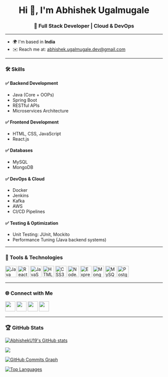 <h1 align="center">Hi 👋, I'm Abhishek Ugalmugale</h1>
<h3 align="center">🚀 Full Stack Developer | Cloud & DevOps </h3>

---

- 🌍 I'm based in **India**  
- ✉️ Reach me at: [abhishek.ugalmugale.dev@gmail.com](mailto:abhishek.ugalmugale.dev@gmail.com)

---

### 🛠 Skills

#### ✅ Backend Development
- Java (Core + OOPs)
- Spring Boot
- RESTful APIs
- Microservices Architecture

#### ✅ Frontend Development
- HTML, CSS, JavaScript
- React.js

#### ✅ Databases
- MySQL
- MongoDB

#### ✅ DevOps & Cloud
- Docker
- Jenkins
- Kafka
- AWS
- CI/CD Pipelines

#### ✅ Testing & Optimization
- Unit Testing: JUnit, Mockito
- Performance Tuning (Java backend systems)

---

### 🚀 Tools & Technologies

<p align="left">
  <a href="https://www.java.com"><img src="https://raw.githubusercontent.com/danielcranney/readme-generator/main/public/icons/skills/java-colored.svg" width="36" height="36" alt="Java" /></a>
  <a href="https://reactjs.org/"><img src="https://raw.githubusercontent.com/danielcranney/readme-generator/main/public/icons/skills/react-colored.svg" width="36" height="36" alt="React" /></a>
  <a href="https://developer.mozilla.org/en-US/docs/Web/JavaScript"><img src="https://raw.githubusercontent.com/danielcranney/readme-generator/main/public/icons/skills/javascript-colored.svg" width="36" height="36" alt="JavaScript" /></a>
  <a href="https://developer.mozilla.org/en-US/docs/Glossary/HTML5"><img src="https://raw.githubusercontent.com/danielcranney/readme-generator/main/public/icons/skills/html5-colored.svg" width="36" height="36" alt="HTML5" /></a>
  <a href="https://www.w3.org/TR/CSS/#css"><img src="https://raw.githubusercontent.com/danielcranney/readme-generator/main/public/icons/skills/css3-colored.svg" width="36" height="36" alt="CSS3" /></a>
  <a href="https://nodejs.org/"><img src="https://raw.githubusercontent.com/danielcranney/readme-generator/main/public/icons/skills/nodejs-colored.svg" width="36" height="36" alt="Node.js" /></a>
  <a href="https://expressjs.com/"><img src="https://raw.githubusercontent.com/danielcranney/readme-generator/main/public/icons/skills/express-colored.svg" width="36" height="36" alt="Express.js" /></a>
  <a href="https://www.mongodb.com/"><img src="https://raw.githubusercontent.com/danielcranney/readme-generator/main/public/icons/skills/mongodb-colored.svg" width="36" height="36" alt="MongoDB" /></a>
  <a href="https://www.mysql.com/"><img src="https://raw.githubusercontent.com/danielcranney/readme-generator/main/public/icons/skills/mysql-colored.svg" width="36" height="36" alt="MySQL" /></a>
  <a href="https://www.postgresql.org/"><img src="https://raw.githubusercontent.com/danielcranney/readme-generator/main/public/icons/skills/postgresql-colored.svg" width="36" height="36" alt="PostgreSQL" /></a>
</p>

---

### 🌐 Connect with Me

<p align="left">
  <a href="https://www.linkedin.com/in/abhishekugalmugale"><img src="https://raw.githubusercontent.com/danielcranney/readme-generator/main/public/icons/socials/linkedin.svg" width="32" height="32" /></a>
  <a href="https://www.github.com/AbhishekU19"><img src="https://raw.githubusercontent.com/danielcranney/readme-generator/main/public/icons/socials/github.svg" width="32" height="32" /></a>
  <a href="http://www.instagram.com/abhishekugalmugale19"><img src="https://raw.githubusercontent.com/danielcranney/readme-generator/main/public/icons/socials/instagram.svg" width="32" height="32" /></a>
  <a href="https://discord.com/users/#5200"><img src="https://raw.githubusercontent.com/danielcranney/readme-generator/main/public/icons/socials/discord.svg" width="32" height="32" /></a>
</p>

---

### 🏆 GitHub Stats

<a href="http://www.github.com/AbhishekU19"><img src="https://github-readme-stats.vercel.app/api?username=AbhishekU19&show_icons=true&count_private=true&title_color=0891b2&text_color=ffffff&icon_color=0891b2&bg_color=1c1917&hide_border=true" alt="AbhishekU19's GitHub stats" /></a>

<a href="http://www.github.com/AbhishekU19"><img src="https://github-readme-streak-stats.herokuapp.com/?user=AbhishekU19&stroke=ffffff&background=1c1917&ring=0891b2&fire=0891b2&currStreakNum=ffffff&currStreakLabel=0891b2&sideNums=ffffff&sideLabels=ffffff&dates=ffffff&hide_border=true" /></a>

<a href="http://www.github.com/AbhishekU19"><img src="https://github-readme-activity-graph.cyclic.app/graph?username=AbhishekU19&bg_color=1c1917&color=ffffff&line=0891b2&point=ffffff&area_color=1c1917&area=true&hide_border=true&custom_title=GitHub%20Commits%20Graph" alt="GitHub Commits Graph" /></a>

<a href="https://github.com/AbhishekU19" align="left"><img src="https://github-readme-stats.vercel.app/api/top-langs/?username=AbhishekU19&langs_count=10&title_color=0891b2&text_color=ffffff&icon_color=0891b2&bg_color=1c1917&hide_border=true&locale=en&custom_title=Top%20Languages" alt="Top Languages" /></a>

